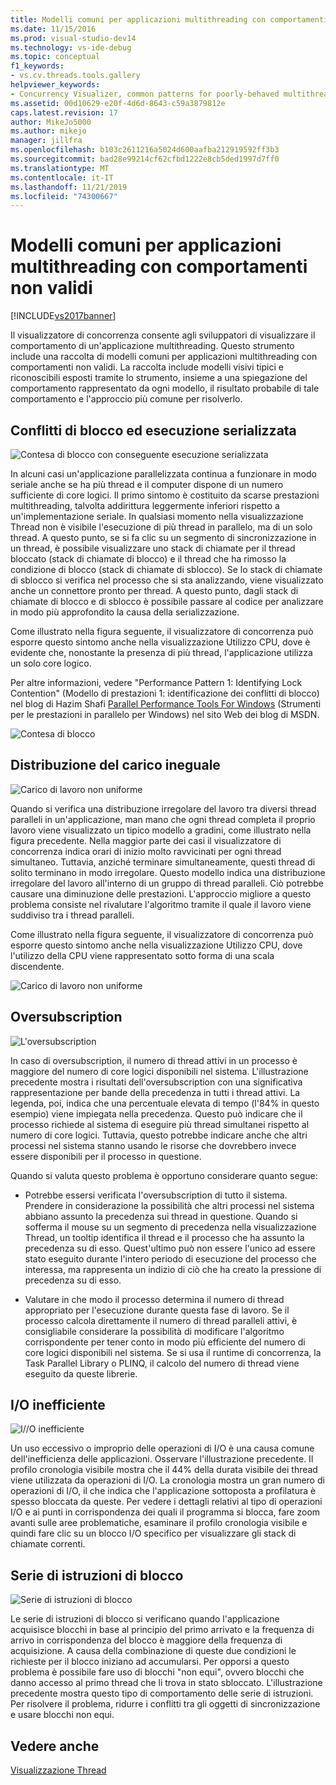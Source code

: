 ```yaml
---
title: Modelli comuni per applicazioni multithreading con comportamenti non validi | Microsoft Docs
ms.date: 11/15/2016
ms.prod: visual-studio-dev14
ms.technology: vs-ide-debug
ms.topic: conceptual
f1_keywords:
- vs.cv.threads.tools.gallery
helpviewer_keywords:
- Concurrency Visualizer, common patterns for poorly-behaved multithreaded applications
ms.assetid: 00d10629-e20f-4d6d-8643-c59a3879812e
caps.latest.revision: 17
author: MikeJo5000
ms.author: mikejo
manager: jillfra
ms.openlocfilehash: b103c2611216a5024d600aafba212919592ff3b3
ms.sourcegitcommit: bad28e99214cf62cfbd1222e8cb5ded1997d7ff0
ms.translationtype: MT
ms.contentlocale: it-IT
ms.lasthandoff: 11/21/2019
ms.locfileid: "74300667"
---
```

# <a name="common-patterns-for-poorly-behaved-multithreaded-applications"></a>Modelli comuni per applicazioni multithreading con comportamenti non validi
[!INCLUDE[vs2017banner](../includes/vs2017banner.md)]

Il visualizzatore di concorrenza consente agli sviluppatori di visualizzare il comportamento di un'applicazione multithreading. Questo strumento include una raccolta di modelli comuni per applicazioni multithreading con comportamenti non validi. La raccolta include modelli visivi tipici e riconoscibili esposti tramite lo strumento, insieme a una spiegazione del comportamento rappresentato da ogni modello, il risultato probabile di tale comportamento e l'approccio più comune per risolverlo.  
  
## <a name="lock-contention-and-serialized-execution"></a>Conflitti di blocco ed esecuzione serializzata  
 ![Contesa di blocco con conseguente esecuzione serializzata](../profiling/media/lockcontention-serialized.png "LockContention_Serialized")  
  
 In alcuni casi un'applicazione parallelizzata continua a funzionare in modo seriale anche se ha più thread e il computer dispone di un numero sufficiente di core logici. Il primo sintomo è costituito da scarse prestazioni multithreading, talvolta addirittura leggermente inferiori rispetto a un'implementazione seriale. In qualsiasi momento nella visualizzazione Thread non è visibile l'esecuzione di più thread in parallelo, ma di un solo thread. A questo punto, se si fa clic su un segmento di sincronizzazione in un thread, è possibile visualizzare uno stack di chiamate per il thread bloccato (stack di chiamate di blocco) e il thread che ha rimosso la condizione di blocco (stack di chiamate di sblocco). Se lo stack di chiamate di sblocco si verifica nel processo che si sta analizzando, viene visualizzato anche un connettore pronto per thread. A questo punto, dagli stack di chiamate di blocco e di sblocco è possibile passare al codice per analizzare in modo più approfondito la causa della serializzazione.  
  
 Come illustrato nella figura seguente, il visualizzatore di concorrenza può esporre questo sintomo anche nella visualizzazione Utilizzo CPU, dove è evidente che, nonostante la presenza di più thread, l'applicazione utilizza un solo core logico.  
  
 Per altre informazioni, vedere "Performance Pattern 1: Identifying Lock Contention" (Modello di prestazioni 1: identificazione dei conflitti di blocco) nel blog di Hazim Shafi [Parallel Performance Tools For Windows](https://go.microsoft.com/fwlink/?LinkID=160569) (Strumenti per le prestazioni in parallelo per Windows) nel sito Web dei blog di MSDN.  
  
 ![Contesa di blocco](../profiling/media/lockcontention-2.png "LockContention_2")  
  
## <a name="uneven-workload-distribution"></a>Distribuzione del carico ineguale  
 ![Carico di lavoro non uniforme](../profiling/media/unevenworkload-1.png "UnevenWorkLoad_1")  
  
 Quando si verifica una distribuzione irregolare del lavoro tra diversi thread paralleli in un'applicazione, man mano che ogni thread completa il proprio lavoro viene visualizzato un tipico modello a gradini, come illustrato nella figura precedente. Nella maggior parte dei casi il visualizzatore di concorrenza indica orari di inizio molto ravvicinati per ogni thread simultaneo. Tuttavia, anziché terminare simultaneamente, questi thread di solito terminano in modo irregolare. Questo modello indica una distribuzione irregolare del lavoro all'interno di un gruppo di thread paralleli. Ciò potrebbe causare una diminuzione delle prestazioni. L'approccio migliore a questo problema consiste nel rivalutare l'algoritmo tramite il quale il lavoro viene suddiviso tra i thread paralleli.  
  
 Come illustrato nella figura seguente, il visualizzatore di concorrenza può esporre questo sintomo anche nella visualizzazione Utilizzo CPU, dove l'utilizzo della CPU viene rappresentato sotto forma di una scala discendente.  
  
 ![Carico di lavoro non uniforme](../profiling/media/unevenworkload-2.png "UnevenWorkload_2")  
  
## <a name="oversubscription"></a>Oversubscription  
 ![L'oversubscription](../profiling/media/oversubscription.png "Oversubscription")  
  
 In caso di oversubscription, il numero di thread attivi in un processo è maggiore del numero di core logici disponibili nel sistema. L'illustrazione precedente mostra i risultati dell'oversubscription con una significativa rappresentazione per bande della precedenza in tutti i thread attivi. La legenda, poi, indica che una percentuale elevata di tempo (l'84% in questo esempio) viene impiegata nella precedenza. Questo può indicare che il processo richiede al sistema di eseguire più thread simultanei rispetto al numero di core logici. Tuttavia, questo potrebbe indicare anche che altri processi nel sistema stanno usando le risorse che dovrebbero invece essere disponibili per il processo in questione.  
  
 Quando si valuta questo problema è opportuno considerare quanto segue:  
  
- Potrebbe essersi verificata l'oversubscription di tutto il sistema. Prendere in considerazione la possibilità che altri processi nel sistema abbiano assunto la precedenza sui thread in questione. Quando si sofferma il mouse su un segmento di precedenza nella visualizzazione Thread, un tooltip identifica il thread e il processo che ha assunto la precedenza su di esso. Quest'ultimo può non essere l'unico ad essere stato eseguito durante l'intero periodo di esecuzione del processo che interessa, ma rappresenta un indizio di ciò che ha creato la pressione di precedenza su di esso.  
  
- Valutare in che modo il processo determina il numero di thread appropriato per l'esecuzione durante questa fase di lavoro. Se il processo calcola direttamente il numero di thread paralleli attivi, è consigliabile considerare la possibilità di modificare l'algoritmo corrispondente per tener conto in modo più efficiente del numero di core logici disponibili nel sistema. Se si usa il runtime di concorrenza, la Task Parallel Library o PLINQ, il calcolo del numero di thread viene eseguito da queste librerie.  
  
## <a name="inefficient-io"></a>I/O inefficiente  
 ![I&#47;/O inefficiente](../profiling/media/inefficient-io.png "Inefficient_IO")  
  
 Un uso eccessivo o improprio delle operazioni di I/O è una causa comune dell'inefficienza delle applicazioni. Osservare l'illustrazione precedente. Il profilo cronologia visibile mostra che il 44% della durata visibile dei thread viene utilizzata da operazioni di I/O. La cronologia mostra un gran numero di operazioni di I/O, il che indica che l'applicazione sottoposta a profilatura è spesso bloccata da queste. Per vedere i dettagli relativi al tipo di operazioni I/O e ai punti in corrispondenza dei quali il programma si blocca, fare zoom avanti sulle aree problematiche, esaminare il profilo cronologia visibile e quindi fare clic su un blocco I/O specifico per visualizzare gli stack di chiamate correnti.  
  
## <a name="lock-convoys"></a>Serie di istruzioni di blocco  
 ![Serie di istruzioni di blocco](../profiling/media/lock-convoys.png "Lock_Convoys")  
  
 Le serie di istruzioni di blocco si verificano quando l'applicazione acquisisce blocchi in base al principio del primo arrivato e la frequenza di arrivo in corrispondenza del blocco è maggiore della frequenza di acquisizione. A causa della combinazione di queste due condizioni le richieste per il blocco iniziano ad accumularsi. Per opporsi a questo problema è possibile fare uso di blocchi "non equi", ovvero blocchi che danno accesso al primo thread che li trova in stato sbloccato. L'illustrazione precedente mostra questo tipo di comportamento delle serie di istruzioni. Per risolvere il problema, ridurre i conflitti tra gli oggetti di sincronizzazione e usare blocchi non equi.  
  
## <a name="see-also"></a>Vedere anche  
 [Visualizzazione Thread](../profiling/threads-view-parallel-performance.md)

